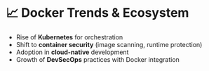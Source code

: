 # 📈 Docker Trends & Ecosystem

- Rise of **Kubernetes** for orchestration  
- Shift to **container security** (image scanning, runtime protection)  
- Adoption in **cloud-native** development  
- Growth of **DevSecOps** practices with Docker integration  
